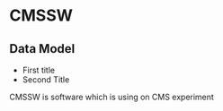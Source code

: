 # CMSSW
## Data Model
- First title
- Second Title
 
CMSSW is software which is using on CMS experiment
